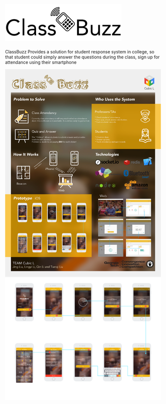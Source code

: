 # ![scrrenShot](https://github.com/lingyili/BuzzClicker_ios/blob/master/logo.png)
ClassBuzz Provides a solution for student response system in college, so that student could simply answer the questions during the class, sign up for attendance using their smartphone  

![ScreenShot](https://github.com/lingyili/BuzzClicker_ios/blob/master/MAS.jpg)
![screenshot](https://github.com/lingyili/BuzzClicker_ios/blob/master/iPhone%206%20Mockup.png)
